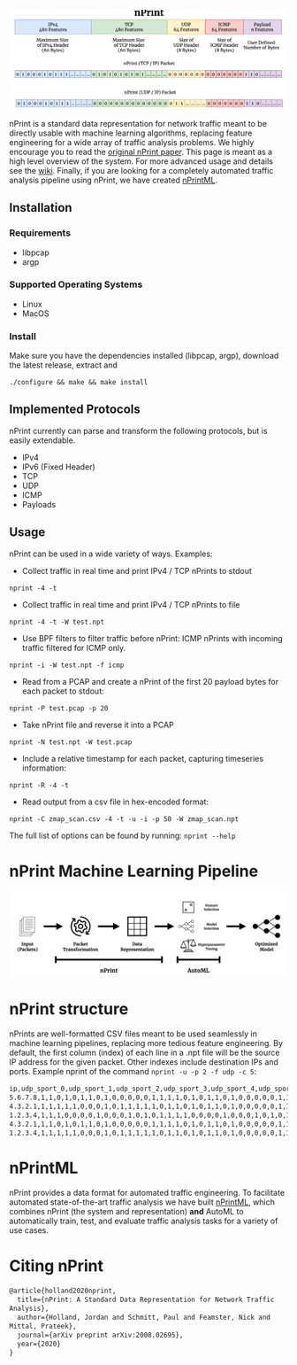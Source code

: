 ![nPrint](nprint.png)

nPrint is a standard data representation for network traffic meant to be directly usable with machine learning algorithms, replacing feature engineering for a wide array of traffic analysis problems. We highly encourage you to read the [original nPrint paper](https://arxiv.org/abs/2008.02695). This page is meant as a high level overview of the system. For more advanced usage and details see the [wiki](https://github.com/nprint/nprint/wiki). Finally, if you are looking for a completely automated traffic analysis pipeline using nPrint, we have created [nPrintML](https://github.com/nprint/nprintML). 

## Installation 

### Requirements

* libpcap
* argp

### Supported Operating Systems

* Linux
* MacOS 

### Install

Make sure you have the dependencies installed (libpcap, argp), download the latest release, extract and
```
./configure && make && make install
```

## Implemented Protocols

nPrint currently can parse and transform the following protocols, but is easily extendable.

* IPv4
* IPv6 (Fixed Header)
* TCP
* UDP
* ICMP
* Payloads

## Usage

nPrint can be used in a wide variety of ways. Examples:

* Collect traffic in real time and print IPv4 / TCP nPrints to stdout

```
nprint -4 -t
```

* Collect traffic in real time and print IPv4 / TCP nPrints to file

```
nprint -4 -t -W test.npt 
```

* Use BPF filters to filter traffic before nPrint: ICMP nPrints with incoming traffic filtered for ICMP only.

```
nprint -i -W test.npt -f icmp 
```

* Read from a PCAP and create a nPrint of the first 20 payload bytes for each packet to stdout:

```
nprint -P test.pcap -p 20 
```

* Take nPrint file and reverse it into a PCAP

```
nprint -N test.npt -W test.pcap
```

* Include a relative timestamp for each packet, capturing timeseries information:

```
nprint -R -4 -t 
```

* Read output from a csv file in hex-encoded format:

```
nprint -C zmap_scan.csv -4 -t -u -i -p 50 -W zmap_scan.npt
```

The full list of options can be found by running: `nprint --help` 

# nPrint Machine Learning Pipeline

![pipeline](system.png)

# nPrint structure

nPrints are well-formatted CSV files meant to be used seamlessly in machine learning pipelines, replacing more tedious feature engineering. By default, the first column (index) of each line in a .npt file will be the source IP address for the given packet. Other indexes include destination IPs and ports. Example nprint of the command `nprint -u -p 2 -f udp -c 5`:

```
ip,udp_sport_0,udp_sport_1,udp_sport_2,udp_sport_3,udp_sport_4,udp_sport_5,udp_sport_6,udp_sport_7,udp_sport_8,udp_sport_9,udp_sport_10,udp_sport_11,udp_sport_12,udp_sport_13,udp_sport_14,udp_sport_15,udp_dport_0,udp_dport_1,udp_dport_2,udp_dport_3,udp_dport_4,udp_dport_5,udp_dport_6,udp_dport_7,udp_dport_8,udp_dport_9,udp_dport_10,udp_dport_11,udp_dport_12,udp_dport_13,udp_dport_14,udp_dport_15,udp_len_0,udp_len_1,udp_len_2,udp_len_3,udp_len_4,udp_len_5,udp_len_6,udp_len_7,udp_len_8,udp_len_9,udp_len_10,udp_len_11,udp_len_12,udp_len_13,udp_len_14,udp_len_15,udp_cksum_0,udp_cksum_1,udp_cksum_2,udp_cksum_3,udp_cksum_4,udp_cksum_5,udp_cksum_6,udp_cksum_7,udp_cksum_8,udp_cksum_9,udp_cksum_10,udp_cksum_11,udp_cksum_12,udp_cksum_13,udp_cksum_14,udp_cksum_15,payload_0,payload_1,payload_2,payload_3,payload_4,payload_5,payload_6,payload_7,payload_8,payload_9,payload_10,payload_11,payload_12,payload_13,payload_14,payload_15
5.6.7.8,1,1,0,1,0,1,1,0,1,0,0,0,0,0,1,1,1,1,0,1,0,1,1,0,1,0,0,0,0,0,1,1,0,0,0,0,0,0,0,1,0,0,0,0,1,1,1,1,1,0,0,0,1,1,1,0,0,0,0,0,1,0,0,1,0,0,0,0,0,0,0,0,0,1,0,0,0,1,0,0
4.3.2.1,1,1,1,1,1,0,0,0,1,0,1,1,1,1,1,0,1,1,0,1,0,1,1,0,1,0,0,0,0,0,1,1,0,0,0,0,0,0,0,1,0,0,0,0,1,1,1,1,0,0,1,0,1,0,1,1,1,0,1,0,0,0,0,1,0,0,0,0,0,0,0,0,0,1,0,0,1,0,0,0
1.2.3.4,1,1,1,0,0,0,0,1,0,0,0,1,0,1,0,1,1,1,1,0,0,0,0,1,0,0,0,1,0,1,0,1,0,0,0,0,0,0,0,0,0,0,1,1,0,1,0,0,1,0,0,1,1,0,0,1,0,1,0,1,0,1,0,0,0,1,0,1,0,0,1,1,0,1,1,1,0,0,0,0
4.3.2.1,1,1,0,1,0,1,1,0,1,0,0,0,0,0,1,1,1,1,0,1,0,1,1,0,1,0,0,0,0,0,1,1,0,0,0,0,0,0,0,1,0,0,0,0,1,1,1,1,0,0,0,1,0,1,0,0,0,1,1,0,1,0,0,0,0,0,0,0,0,0,0,0,0,1,0,0,0,1,0,0
1.2.3.4,1,1,1,1,1,0,0,0,1,0,1,1,1,1,1,0,1,1,0,1,0,1,1,0,1,0,0,0,0,0,1,1,0,0,0,0,0,0,0,1,0,0,0,0,1,1,1,1,0,1,1,1,0,1,0,1,0,0,1,1,0,1,1,1,0,0,0,0,0,0,0,0,0,1,0,0,1,0,0,0
```

# nPrintML

nPrint provides a data format for automated traffic engineering. To facilitate automated state-of-the-art traffic analysis we have built [nPrintML](https://github.com/nprint/nprintML), which combines nPrint (the system and representation) **and** AutoML to automatically train, test, and evaluate traffic analysis tasks for a variety of use cases. 

# Citing nPrint
```
@article{holland2020nprint,
  title={nPrint: A Standard Data Representation for Network Traffic Analysis},
  author={Holland, Jordan and Schmitt, Paul and Feamster, Nick and Mittal, Prateek},
  journal={arXiv preprint arXiv:2008.02695},
  year={2020}
}
```


